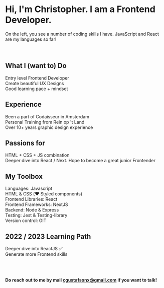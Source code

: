 <h1>Hi, I'm Christopher. I am a Frontend Developer.</h1>

On the left, you see a number of coding skills I have. JavaScript and React are my languages so far!
<br />
<br />
<br />

<h2>What I (want to) Do</h2>
Entry level Frontend Developer<br />
Create beautiful UX Designs<br />
Good learning pace + mindset<br />

<h2>Experience</h2>
Been a part of Codaisseur in Amsterdam<br />
Personal Training from Rein op 't Land<br />
Over 10+ years graphic design experience<br />

<h2>Passions for</h2>
HTML + CSS + JS combination<br />
Deeper dive into React / Next.
Hope to become a great junior Frontender<br />

<h2>My Toolbox</h2>
Languages: Javascript<br />
HTML & CSS (❤️ Styled components)<br />
Frontend Libraries: React<br />
Frontend Frameworks: NextJS<br />
Backend: Node & Express<br />
Testing: Jest & Testing-library<br />
Version control: GIT<br />

<h2>2022 / 2023 Learning Path</h2>
Deeper dive into ReactJS ✅<br />
Generate more Frontend skills<br />
<br />
<br />
<br />

**Do reach out to me by mail cgustafsonx@gmail.com if you want to talk!**

